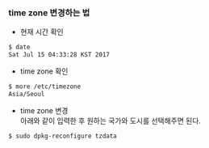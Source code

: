 ### time zone 변경하는 법

  - 현재 시간 확인
  ```bash
  $ date
  Sat Jul 15 04:33:28 KST 2017
  ```

  - time zone 확인
  ```bash
  $ more /etc/timezone
  Asia/Seoul
  ```

  - time zone 변경  
  아래와 같이 입력한 후 원하는 국가와 도시를 선택해주면 된다.
  ```bash
  $ sudo dpkg-reconfigure tzdata
  ```
